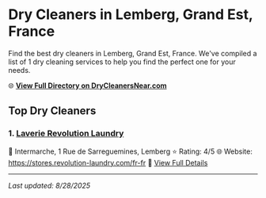 # Dry Cleaners in Lemberg, Grand Est, France

Find the best dry cleaners in Lemberg, Grand Est, France. We've compiled a list of 1 dry cleaning services to help you find the perfect one for your needs.

🌐 **[View Full Directory on DryCleanersNear.com](https://drycleanersnear.com/city/France/Grand%20Est/Lemberg)**

## Top Dry Cleaners

### 1. [Laverie Revolution Laundry](https://drycleanersnear.com/dryCleaner/68afb8b34e19aac41e8a221d/laverie-revolution-laundry)
📍 Intermarche, 1 Rue de Sarreguemines, Lemberg
⭐ Rating: 4/5
🌐 Website: https://stores.revolution-laundry.com/fr-fr
🔗 [View Full Details](https://drycleanersnear.com/dryCleaner/68afb8b34e19aac41e8a221d/laverie-revolution-laundry)


---

*Last updated: 8/28/2025*

